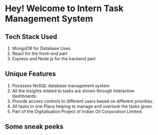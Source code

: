 # Hey! Welcome to Intern Task Management System

## Tech Stack Used
1. MongoDB for Database Uses<br>
2. React for the front-end part<br>
3. Express and Node.js for the backend part<br>

## Unique Features
1. Pocesses NoSQL database management system <br>
2. All the insights related to tasks are shown through interactive dashboards. <br>
3. Provide access controls to different users based on different priorities. <br>
4. All tasks in one Place helping to manage and overlook the tasks given. <br>
5. Part of the Digitalisation Project of Indian Oil Corporation Limited. <br>

## Some sneak peeks

